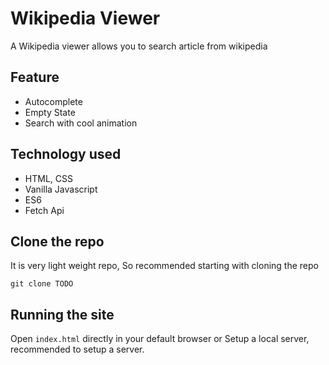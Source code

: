 # Wikipedia Viewer

A Wikipedia viewer allows you to search article from wikipedia

## Feature
- Autocomplete
- Empty State
- Search with cool animation

## Technology used
- HTML, CSS
- Vanilla Javascript
- ES6
- Fetch Api

## Clone the repo
It is very light weight repo, So recommended starting with cloning the repo
```
git clone TODO
```

## Running the site
Open `index.html` directly in your default browser or
Setup a local server, recommended to setup a server.
